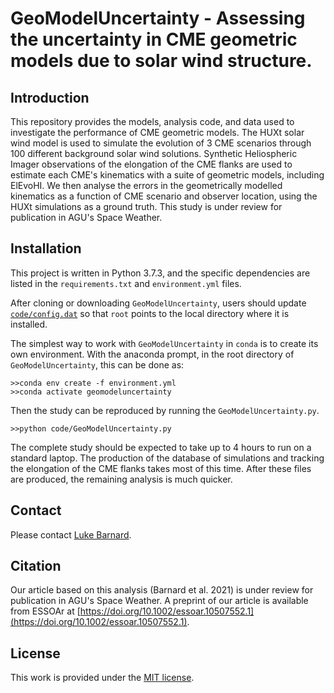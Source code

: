 # GeoModelUncertainty - Assessing the uncertainty in CME geometric models due to solar wind structure.

## Introduction
This repository provides the models, analysis code, and data used to investigate the performance of CME geometric models. The HUXt solar wind model is used to simulate the evolution of 3 CME scenarios through 100 different background solar wind solutions. Synthetic Heliospheric Imager observations of the elongation of the CME flanks are used to estimate each CME's kinematics with a suite of geometric models, including ElEvoHI. We then analyse the errors in the geometrically modelled kinematics as a function of CME scenario and observer location, using the HUXt simulations as a ground truth. This study is under review for publication in AGU's Space Weather. 

## Installation
This project is written in Python 3.7.3, and the specific dependencies are listed in the ``requirements.txt`` and ``environment.yml`` files. 

After cloning or downloading ``GeoModelUncertainty``, users should update [``code/config.dat``](code/config.dat) so that ``root`` points to the local directory where it is installed.

The simplest way to work with ``GeoModelUncertainty`` in ``conda`` is to create its own environment. With the anaconda prompt, in the root directory of ``GeoModelUncertainty``, this can be done as:
```
>>conda env create -f environment.yml
>>conda activate geomodeluncertainty
``` 
Then the study can be reproduced by running the ``GeoModelUncertainty.py``.
```
>>python code/GeoModelUncertainty.py
```
The complete study should be expected to take up to 4 hours to run on a standard laptop. The production of the database of simulations and tracking the elongation of the CME flanks takes most of this time. After these files are produced, the remaining analysis is much quicker. 

## Contact
Please contact [Luke Barnard](https://github.com/lukebarnard). 

## Citation
Our article based on this analysis (Barnard et al. 2021) is under review for publication in AGU's Space Weather. A preprint of our article is available from ESSOAr at [https://doi.org/10.1002/essoar.10507552.1](https://doi.org/10.1002/essoar.10507552.1).

## License
This work is provided under the [MIT license](LICENSE.MD).

